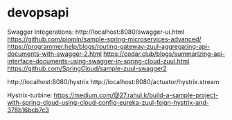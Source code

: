 # devopsapi


Swagger Integerations: http://localhost:8080/swagger-ui.html
https://github.com/piomin/sample-spring-microservices-advanced/
https://programmer.help/blogs/routing-gateway-zuul-aggregating-api-documents-with-swagger-2.html
https://codar.club/blogs/summarizing-api-interface-documents-using-swagger-in-spring-cloud-zuul.html
https://github.com/SpringCloud/sample-zuul-swagger2

http://localhost:8080/hystrix
http://localhost:8080/actuator/hystrix.stream


Hystrix-turbine:
https://medium.com/@27.rahul.k/build-a-sample-project-with-spring-cloud-using-cloud-config-eureka-zuul-feign-hystrix-and-378b16bcb7c3